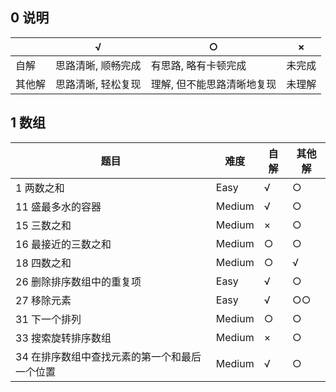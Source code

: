 ## 0 说明

|        | √                  | ○                          | ×      |
| ------ | ------------------ | -------------------------- | ------ |
| 自解   | 思路清晰, 顺畅完成 | 有思路, 略有卡顿完成       | 未完成 |
| 其他解 | 思路清晰, 轻松复现 | 理解, 但不能思路清晰地复现 | 未理解 |



## 1 数组

| 题目                                          | 难度   | 自解 | 其他解 |
| --------------------------------------------- | ------ | ---- | ------ |
| 1 两数之和                                    | Easy   | √    | ○      |
| 11 盛最多水的容器                             | Medium | √    | ○      |
| 15 三数之和                                   | Medium | ×    | ○      |
| 16 最接近的三数之和                           | Medium | ○    | ○      |
| 18 四数之和                                   | Medium | ○    | √      |
| 26 删除排序数组中的重复项                     | Easy   | √    | ○      |
| 27 移除元素                                   | Easy   | √    | ○○     |
| 31 下一个排列                                 | Medium | ○    | ○      |
| 33 搜索旋转排序数组                           | Medium | ×    | ○      |
| 34 在排序数组中查找元素的第一个和最后一个位置 | Medium | √    | ○      |

